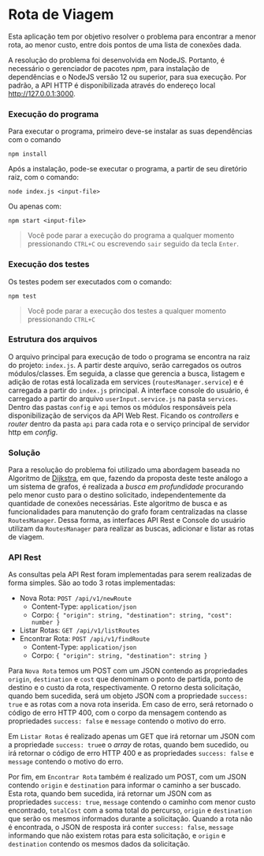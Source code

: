 # Rota de Viagem

Esta aplicação tem por objetivo resolver o problema para encontrar a menor rota, ao menor custo, entre dois pontos de uma lista de conexões dada.

A resolução do problema foi desenvolvida em NodeJS. Portanto, é necessário o gerenciador de pacotes *npm*, para instalação de dependências e o NodeJS versão 12 ou superior, para sua execução. Por padrão, a API HTTP é disponibilizada através do endereço local http://127.0.0.1:3000.

### Execução do programa

Para executar o programa, primeiro deve-se instalar as suas dependências com o comando

    npm install

Após a instalação, pode-se executar o programa, a partir de seu diretório raiz, com o comando:

    node index.js <input-file>
Ou apenas com:

    npm start <input-file>

> Você pode parar a execução do programa a qualquer momento pressionando
> `CTRL+C` ou escrevendo `sair` seguido da tecla `Enter`.

### Execução dos testes

Os testes podem ser executados com o comando:

    npm test

> Você pode parar a execução dos testes a qualquer momento pressionando `CTRL+C`

### Estrutura dos arquivos

O arquivo principal para execução de todo o programa se encontra na raiz do projeto: `index.js`.
A partir deste arquivo, serão carregados os outros módulos/classes. Em seguida, a classe que gerencia a busca, listagem e adição de rotas está localizada em services (`routesManager.service`) e é carregada a partir do `index.js` principal.
A interface console do usuário, é carregado a partir do arquivo `userInput.service.js` na pasta `services`.
Dentro das pastas `config` e `api` temos os módulos responsáveis pela disponibilização de serviços da API Web Rest. Ficando os *controllers* e *router* dentro da pasta `api` para cada rota e o serviço principal de servidor http em *config*.

### Solução

Para a resolução do problema foi utilizado uma abordagem baseada no Algoritmo de [Dijkstra](https://pt.wikipedia.org/wiki/Algoritmo_de_Dijkstra), em que, fazendo da proposta deste teste análogo a um sistema de grafos, é realizada a *busca em profundidade* procurando pelo menor custo para o destino solicitado, independentemente da quantidade de conexões necessárias. Este algoritmo de busca e as funcionalidades para manutenção do grafo foram centralizadas na classe `RoutesManager`. Dessa forma, as interfaces API Rest e Console do usuário utilizam da `RoutesManager` para realizar as buscas, adicionar e listar as rotas de viagem.

### API Rest

As consultas pela API Rest foram implementadas para serem realizadas de forma simples. São ao todo 3 rotas implementadas:

 - Nova Rota: `POST /api/v1/newRoute`
	 - Content-Type: `application/json`
	 - Corpo: `{ "origin": string, "destination": string, "cost": number }`
 - Listar Rotas: `GET /api/v1/listRoutes`
 - Encontrar Rota: `POST /api/v1/findRoute`
	 - Content-Type: `application/json`
	 - Corpo: `{ "origin": string, "destination": string }`

Para `Nova Rota` temos um POST com um JSON contendo as propriedades `origin`, `destination` e `cost` que denominam o ponto de partida, ponto de destino e o custo da rota, respectivamente. O retorno desta solicitação, quando bem sucedida, será um objeto JSON com a propriedade `success: true` e as rotas com a nova rota inserida. Em caso de erro, será retornado o código de erro HTTP 400, com o corpo da mensagem contendo as propriedades `success: false` e `message` contendo o motivo do erro.


Em `Listar Rotas` é realizado apenas um GET que irá retornar um JSON com a propriedade `success: true`e o *array* de rotas, quando bem sucedido, ou irá retornar o código de erro HTTP 400 e as propriedades `success: false` e `message` contendo o motivo do erro.


Por fim, em `Encontrar Rota` também é realizado um POST, com um JSON contendo `origin` e `destination` para informar o caminho a ser buscado. Esta rota, quando bem sucedida, irá retornar um JSON com as propriedades `success: true`, `message` contendo o caminho com menor custo encontrado, `totalCost` com a soma total do percurso, `origin` e `destination` que serão os mesmos informados durante a solicitação. Quando a rota não é encontrada, o JSON de resposta irá conter `success: false`, `message` informando que não existem rotas para esta solicitação, e `origin` e `destination` contendo os mesmos dados da solicitação.

